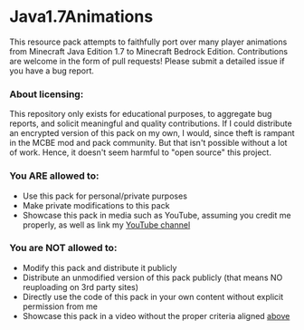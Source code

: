 # Java1.7Animations
This resource pack attempts to faithfully port over many player animations from Minecraft Java Edition 1.7 to Minecraft Bedrock Edition. Contributions are welcome in the form of pull requests! Please submit a detailed issue if you have a bug report.

### About licensing:
This repository only exists for educational purposes, to aggregate bug reports, and solicit meaningful and quality contributions. If I could distribute an encrypted version of this pack on my own, I would, since theft is rampant in the MCBE mod and pack community. But that isn't possible without a lot of work. Hence, it doesn't seem harmful to "open source" this project.

### You ARE allowed to:
- Use this pack for personal/private purposes
- Make private modifications to this pack
- Showcase this pack in media such as YouTube, assuming you credit me properly, as well as link my [YouTube channel](https://www.youtube.com/@ambiennt)

### You are NOT allowed to:
- Modify this pack and distribute it publicly
- Distribute an unmodified version of this pack publicly (that means NO reuploading on 3rd party sites)
- Directly use the code of this pack in your own content without explicit permission from me
- Showcase this pack in a video without the proper criteria aligned [above](#you-are-allowed-to:)